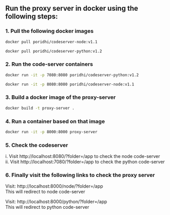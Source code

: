 ## Run the proxy server in docker using the following steps:

### 1. Pull the following docker images 
```bash
docker pull poridhi/codeserver-node:v1.1
```
```bash
docker pull poridhi/codeserver-python:v1.2
```


### 2. Run the code-server containers
```bash
docker run -it -p 7080:8080 poridhi/codeserver-python:v1.2
```

```bash
docker run -it -p 8080:8080 poridhi/codeserver-node:v1.1
```


### 3. Build a docker image of the proxy-server

```bash
docker build -t proxy-server .
```
### 4. Run a container based on that image

```bash
docker run -it -p 8000:8000 proxy-server
```

### 5. Check the codeserver

i. Visit http://localhost:8080/?folder=/app to check the node code-server </br>
ii. Visit http://localhost:7080/?folder=/app to check the python code-server

### 6. Finally visit the following links to check the proxy server
Visit: http://localhost:8000/node/?folder=/app 
</br>
This will redirect to node code-server
</br>


Visit: http://localhost:8000/python/?folder=/app 
</br>
This will redirect to python code-server

